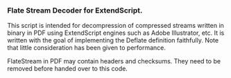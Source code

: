 ### Flate Stream Decoder for ExtendScript.

This script is intended for decompression of compressed streams written in binary in PDF using ExtendScript engines such as Adobe Illustrator, etc. It is written with the goal of implementing the Deflate definition faithfully. Note that little consideration has been given to performance.

FlateStream in PDF may contain headers and checksums. They need to be removed before handed over to this code.
